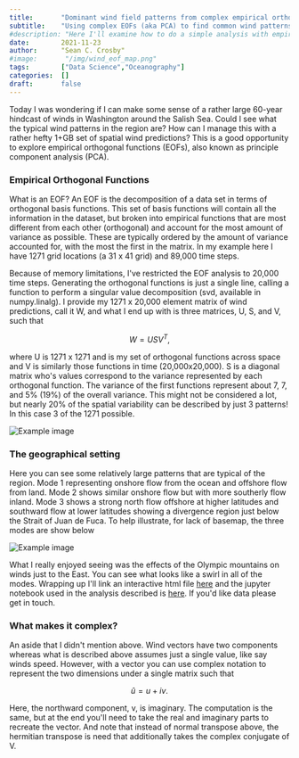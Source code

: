 ```yaml
---
title:       "Dominant wind field patterns from complex empirical orthogonal functions"
subtitle:    "Using complex EOFs (aka PCA) to find common wind patterns"
#description: "Here I'll examine how to do a simple analysis with empirical orthogonal functions (EOFs), also known as principle component analysis (PCA), to find some typical wind patters in the Salish Sea, Washington USA. I'll use a 60-year series of modeled winds over the region (1950-2010) developed by scientist at University of Washington (UW)"
date:        2021-11-23
author:      "Sean C. Crosby"
#image:       "/img/wind_eof_map.png"
tags:        ["Data Science","Oceanography"]
categories:  []
draft:       false
---
```


<script type="text/javascript"
  src="https://cdn.mathjax.org/mathjax/latest/MathJax.js?config=TeX-AMS-MML_HTMLorMML">
</script>

Today I was wondering if I can make some sense of a rather large 60-year hindcast of winds in Washington around the Salish Sea. Could I see what the typical wind patterns in the region are? How can I manage this with a rather hefty 1+GB set of spatial wind predictions? This is a good opportunity to explore empirical orthogonal functions (EOFs), also known as principle component analysis (PCA).

### Empirical Orthogonal Functions

What is an EOF? An EOF is the decomposition of a data set in terms of orthogonal basis functions. This set of basis functions will contain all the information in the dataset, but broken into empirical functions that are most different from each other (orthogonal) and account for the most amount of variance as possible. These are typically ordered by the amount of variance accounted for, with the most the first in the matrix. In my example here I have 1271 grid locations (a 31 x 41 grid) and 89,000 time steps. 

Because of memory limitations, I've restricted the EOF analysis to 20,000 time steps. Generating the orthogonal functions is just a single line, calling a function to perform a singular value decomposition (svd, available in numpy.linalg). I provide my 1271 x 20,000 element matrix of wind predictions, call it W, and what I end up with is three matrices, U, S, and V, such that

$$W = USV^T ,$$

where U is 1271 x 1271 and is my set of orthogonal functions across space and V is similarly those functions in time (20,000x20,000). S is a diagonal matrix who's values correspond to the variance represented by each orthogonal function. The variance of the first functions represent about 7, 7, and 5% (19%) of the overall variance. This might not be considered a lot, but nearly 20% of the spatial variability can be described by just 3 patterns! In this case 3 of the 1271 possible.

![Example image](/img/wind_eof_plot.png)

### The geographical setting

Here you can see some relatively large patterns that are typical of the region. Mode 1 representing onshore flow from the ocean and offshore flow from land. Mode 2 shows similar onshore flow but with more southerly flow inland. Mode 3 shows a strong north flow offshore at higher latitudes and southward flow at lower latitudes showing a divergence region just below the Strait of Juan de Fuca. To help illustrate, for lack of basemap, the three modes are show below

![Example image](/img/wind_eof_map.png)

What I really enjoyed seeing was the effects of the Olympic mountains on winds just to the East. You can see what looks like a swirl in all of the modes. Wrapping up I'll link an interactive html file [here](https://github.com/sccrosby/python_data_explorations/blob/main/wind_eof_map.html) and the jupyter notebook used in the analysis described is [here](https://github.com/sccrosby/python_data_explorations/blob/main/eda_002_eof_wind_field.ipynb). If you'd like data please get in touch. 

### What makes it complex?

An aside that I didn't mention above. Wind vectors have two components whereas what is described above assumes just a single value, like say winds speed. However, with a vector you can use complex notation to represent the two dimensions under a single matrix such that 

$$\hat{u} = u + iv.$$

Here, the northward component, v, is imaginary. The computation is the same, but at the end you'll need to take the real and imaginary parts to recreate the vector. And note that instead of normal transpose above, the hermitian transpose is need that additionally takes the complex conjugate of V.